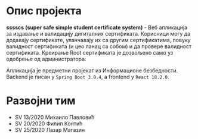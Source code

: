 # Опис пројекта

**sssscs (super safe simple student certificate system)** - Веб апликација за издавање и валидацију дигиталних сертификата. Корисници могу да додавају сертификате, уланчавају их са другим сертификатима, повуку валидност сертификата (и цео ланац са собом) и да провере валидност сертификата. Креирање Root сертификата је дозвољено само уз одобрење од администратора.

Апликација је предметни пројекат из Информационе безбедности. Backend је писан у `Spring Boot 3.0.4`, а frontend у `React 18.2.0`.

# Развојни тим

- SV 13/2020 Михаило Павловић
- SV 20/2020 Филип Контић
- SV 25/2020 Лазар Магазин